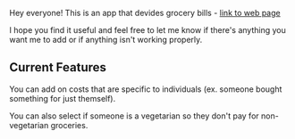 Hey everyone! This is an app that devides grocery bills - [link to web page](https://groceries.brightxu.com/)

I hope you find it useful and feel free to let me know if there's anything you want me to add or if anything isn't working properly.

## Current Features

You can add on costs that are specific to individuals (ex. someone bought something for just themself).

You can also select if someone is a vegetarian so they don't pay for non-vegetarian groceries.
